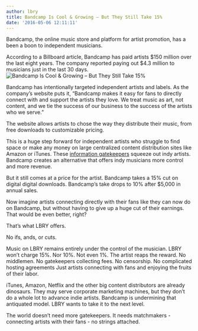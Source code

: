 ```yaml
---
author: lbry
title: Bandcamp Is Cool & Growing – But They Still Take 15%
date: '2016-05-06 12:11:11'
---
```

Bandcamp, the online music store and platform for artist promotion, has a been a boon to independent musicians. 

According to a Billboard article, Bandcamp has paid artists $150 million over the last eight years. The company reported paying out $4.3 million to musicians just in the last 30 days. 
![Bandcamp Is Cool & Growing – But They Still Take 15%](http://i.imgur.com/cAchinL.jpg)

Bandcamp has intentionally targeted independent artists and labels. As the company’s website puts it, “Bandcamp makes it easy for fans to directly connect with and support the artists they love. We treat music as art, not content, and we tie the success of our business to the success of the artists who we serve.”

The website allows artists to chose the way they distribute their music, from free downloads to customizable pricing. 

This is a huge step forward for independent artists who struggle to find space or make any money on large centralized content distribution sites like Amazon or iTunes. These [information gatekeepers](https://lbry.io/news/information-gatekeepers-make-our-culture-sick) squeeze out indy artists. Bandcamp creates an alternative that offers indy musicians more control and more revenue.

But it still comes at a price for the artist. Bandcamp takes a 15% cut on digital digital downloads. Bandcamp’s take drops to 10% after $5,000 in annual sales. 

Now imagine artists connecting directly with their fans like they can now do on Bandcamp, but without having to give up a huge cut of their earnings. That would be even better, right?

That’s what LBRY offers. 

No ifs, ands, or cuts. 

Music on LBRY remains entirely under the control of the musician. LBRY won’t charge 15%. Nor 10%. Not even 1%. The artist reaps the reward. No middlemen. No gatekeepers collecting fees. No censorship. No complicated hosting agreements Just artists connecting with fans and enjoying the fruits of their labor.

iTunes, Amazon, Netflix and the other big content distributors are already dinosaurs. They may serve corporate marketing machines, but they don’t do a whole lot to advance indie artists. Bandcamp is undermining that antiquated model. LBRY wants to take it to the next level. 

The world doesn’t need more gatekeepers. It needs matchmakers - connecting artists with their fans - no strings attached. 
